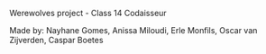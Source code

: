 
Werewolves project - Class 14 Codaisseur

Made by:
Nayhane Gomes,
Anissa Miloudi,
Erle Monfils,
Oscar van Zijverden,
Caspar Boetes
